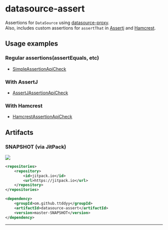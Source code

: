# datasource-assert

Assertions for `DataSource` using [datasource-proxy].  
Also, includes custom assertions for `assertThat` in [Assertj][assertj] and [Hamcrest][hamcrest].

## Usage examples

### Regular assertions(assertEquals, etc)
- [SimpleAssertionApiCheck](../master/src/test/java/net/ttddyy/dsproxy/asserts/SimpleAssertionApiCheck.java)

### With AssertJ
- [AssertJAssertionApiCheck](../master/src/test/java/net/ttddyy/dsproxy/asserts/assertj/AssertJAssertionApiCheck.java)

### With Hamcrest
- [HamcrestAssertionApiCheck](../master/src/test/java/net/ttddyy/dsproxy/asserts/hamcrest/HamcrestAssertionApiCheck.java)


## Artifacts

### SNAPSHOT (via JitPack)

[![](https://jitpack.io/v/ttddyy/datasource-assert.svg)](https://jitpack.io/#ttddyy/datasource-assert)



```xml
<repositories>
    <repository>
        <id>jitpack.io</id>
        <url>https://jitpack.io</url>
    </repository>
</repositories>
```

```xml
<dependency>
    <groupId>om.github.ttddyy</groupId>
    <artifactId>datasource-assert</artifactId>
    <version>master-SNAPSHOT</version>
</dependency>
```

----

[datasource-proxy]: https://github.com/ttddyy/datasource-proxy
[assertj]: http://joel-costigliola.github.io/assertj/
[hamcrest]: http://hamcrest.org